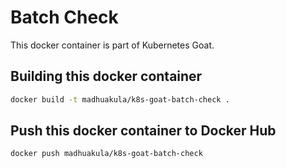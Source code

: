 # Batch Check

This docker container is part of Kubernetes Goat.

## Building this docker container

```bash
docker build -t madhuakula/k8s-goat-batch-check .
```

## Push this docker container to Docker Hub

```bash
docker push madhuakula/k8s-goat-batch-check
```
